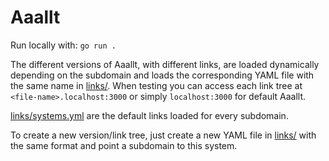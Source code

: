 # Aaallt

Run locally with: `go run .`

The different versions of Aaallt, with different links, are loaded dynamically depending on the subdomain and loads the corresponding YAML file with the same name in [links/](links/). When testing you can access each link tree at `<file-name>.localhost:3000` or simply `localhost:3000` for default Aaallt.

[links/systems.yml](links/systems.yml) are the default links loaded for every subdomain.

To create a new version/link tree, just create a new YAML file in [links/](links/) with the same format and point a subdomain to this system.
